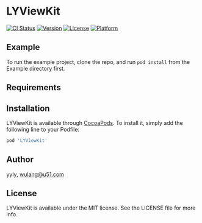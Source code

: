 # LYViewKit

[![CI Status](https://img.shields.io/travis/yyly/LYViewKit.svg?style=flat)](https://travis-ci.org/yyly/LYViewKit)
[![Version](https://img.shields.io/cocoapods/v/LYViewKit.svg?style=flat)](https://cocoapods.org/pods/LYViewKit)
[![License](https://img.shields.io/cocoapods/l/LYViewKit.svg?style=flat)](https://cocoapods.org/pods/LYViewKit)
[![Platform](https://img.shields.io/cocoapods/p/LYViewKit.svg?style=flat)](https://cocoapods.org/pods/LYViewKit)

## Example

To run the example project, clone the repo, and run `pod install` from the Example directory first.

## Requirements

## Installation

LYViewKit is available through [CocoaPods](https://cocoapods.org). To install
it, simply add the following line to your Podfile:

```ruby
pod 'LYViewKit'
```

## Author

yyly, wulang@u51.com

## License

LYViewKit is available under the MIT license. See the LICENSE file for more info.
